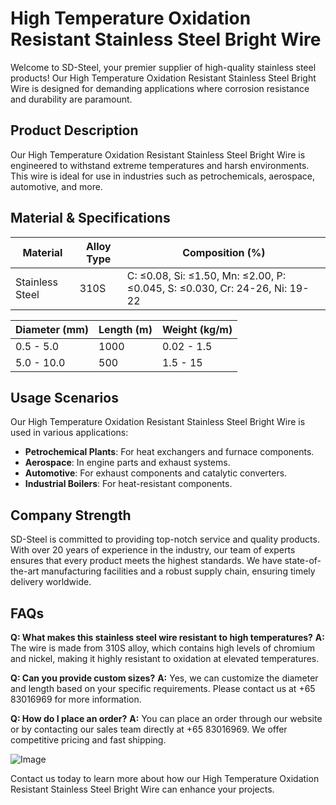 # High Temperature Oxidation Resistant Stainless Steel Bright Wire

Welcome to SD-Steel, your premier supplier of high-quality stainless steel products! Our High Temperature Oxidation Resistant Stainless Steel Bright Wire is designed for demanding applications where corrosion resistance and durability are paramount. 

## Product Description
Our High Temperature Oxidation Resistant Stainless Steel Bright Wire is engineered to withstand extreme temperatures and harsh environments. This wire is ideal for use in industries such as petrochemicals, aerospace, automotive, and more.

## Material & Specifications
| Material | Alloy Type | Composition (%) | 
|----------|------------|-----------------|
| Stainless Steel | 310S | C: ≤0.08, Si: ≤1.50, Mn: ≤2.00, P: ≤0.045, S: ≤0.030, Cr: 24-26, Ni: 19-22 |

| Diameter (mm) | Length (m) | Weight (kg/m) |
|---------------|------------|----------------|
| 0.5 - 5.0     | 1000       | 0.02 - 1.5     |
| 5.0 - 10.0    | 500        | 1.5 - 15       |

## Usage Scenarios
Our High Temperature Oxidation Resistant Stainless Steel Bright Wire is used in various applications:
- **Petrochemical Plants**: For heat exchangers and furnace components.
- **Aerospace**: In engine parts and exhaust systems.
- **Automotive**: For exhaust components and catalytic converters.
- **Industrial Boilers**: For heat-resistant components.

## Company Strength
SD-Steel is committed to providing top-notch service and quality products. With over 20 years of experience in the industry, our team of experts ensures that every product meets the highest standards. We have state-of-the-art manufacturing facilities and a robust supply chain, ensuring timely delivery worldwide.

## FAQs
**Q: What makes this stainless steel wire resistant to high temperatures?**
**A:** The wire is made from 310S alloy, which contains high levels of chromium and nickel, making it highly resistant to oxidation at elevated temperatures.

**Q: Can you provide custom sizes?**
**A:** Yes, we can customize the diameter and length based on your specific requirements. Please contact us at +65 83016969 for more information.

**Q: How do I place an order?**
**A:** You can place an order through our website or by contacting our sales team directly at +65 83016969. We offer competitive pricing and fast shipping.

![Image](https://github.com/user-attachments/assets/2567258e-e124-4816-932d-1809bd27ef0b)

Contact us today to learn more about how our High Temperature Oxidation Resistant Stainless Steel Bright Wire can enhance your projects.